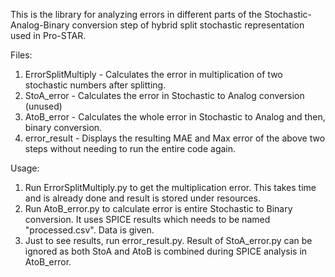 This is the library for analyzing errors in different parts of the Stochastic-Analog-Binary conversion step of hybrid split stochastic representation used in Pro-STAR. 

Files:
1. ErrorSplitMultiply - Calculates the error in multiplication of two stochastic numbers after splitting.
2. StoA_error - Calculates the error in Stochastic to Analog conversion (unused)
3. AtoB_error - Calculates the whole error in Stochastic to Analog and then, binary conversion.
4. error_result - Displays the resulting MAE and Max error of the above two steps without needing to run the entire code again.

Usage:

1. Run ErrorSplitMultiply.py to get the multiplication error. This takes time and is already done and result is stored under resources.
2. Run AtoB_error.py to calculate error is entire Stochastic to Binary conversion. It uses SPICE results which needs to be named "processed.csv". Data is given.
3. Just to see results, run error_result.py. Result of StoA_error.py can be ignored as both StoA and AtoB is combined during SPICE analysis in AtoB_error.

